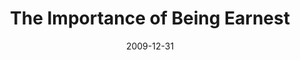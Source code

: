 ---
layout: productions
title: The Importance of Being Earnest
date: 2009-12-31
approx_date: year
Theatre: Theatre Jacksonville
venue: Harold K. Smith Playhouse
cast:
- Jack: Michael Lipp
crew:
---